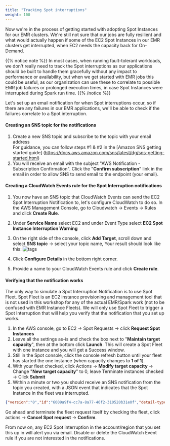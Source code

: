 ```yaml
---
title: "Tracking Spot interruptions"
weight: 100
---
```


Now we're in the process of getting started with adopting Spot Instances for our EMR clusters. We're still not sure that our jobs are fully resilient and what would actually happen if some of the EC2 Spot Instances in our EMR clusters get interrupted, when EC2 needs the capacity back for On-Demand.

{{% notice note %}}
In most cases, when running fault-tolerant workloads, we don't really need to track the Spot interruptions as our applications should be built to handle them gracefully without any impact to performance or availability, but when we get started with EMR jobs this could be useful, as our organization can use these to correlate to possible EMR job failures or prolonged execution times, in case Spot Instances were interrupted during Spark run time.
{{% /notice %}}


Let's set up an email notification for when Spot interruptions occur, so if there are any failures in our EMR applications, we'll be able to check if the failures correlate to a Spot interruption.

#### Creating an SNS topic for the notifications
1. Create a new SNS topic and subscribe to the topic with your email address\
For guidance, you can follow steps #1 & #2 in the [Amazon SNS getting started guide] (https://docs.aws.amazon.com/sns/latest/dg/sns-getting-started.html)
1. You will receive an email with the subject "AWS Notification - Subscription Confirmation". Click the "**Confirm subscription**" link in the email in order to allow SNS to send email to the endpoint (your email).

#### Creating a CloudWatch Events rule for the Spot Interruption notifications

1. You now have an SNS topic that CloudWatch Events can send the EC2 Spot Interruption Notification to, let's configure CloudWatch to do so. In the AWS Management Console, go to Cloudwatch -> Events -> Rules and click **Create Rule**.

1. Under **Service Name** select EC2 and under Event Type select **EC2 Spot Instance Interruption Warning**

1. On the right side of the console, click **Add Target**, scroll down and select **SNS topic** -> select your topic name, Your result should look like this: 
![tags](/images/running-emr-spark-apps-on-spot/cloudwatcheventsrule.png)
1. Click **Configure Details** in the  bottom right corner.
1. Provide a name to your CloudWatch Events rule and click **Create rule**.

#### Verifying that the notification works

The only way to simulate a Spot Interruption Notification is to use Spot Fleet. Spot Fleet is an EC2 instance provisioning and management tool that is not used in this workshop for any of the actual EMR/Spark work (not to be confused with EMR Instance Fleets). We will only use Spot Fleet to trigger a Spot Interruption that will help you verify that the notification that you set up works.

1. In the AWS console, go to EC2 -> Spot Requests -> click **Request Spot Instances**
1. Leave all the settings as-is and check the box next to "**Maintain target capacity**", then at the bottom click **Launch**. This will create a Spot Fleet with one instance and you will get a Success window.
1. Still in the Spot console, click the console refresh button until your fleet has started the one instance (when capacity changes to **1 of 1**). 
1. With your fleet checked, click Actions -> **Modify target capacity** -> Change "**New target capacity**" to 0, leave Terminate instances checked -> Click **Submit**
1. Within a minute or two you should receive an SNS notification from the topic you created, with a JSON event that indicates that the Spot Instance in the fleet was interrupted.

```json
{"version":"0","id":"6009a9f4-cc7a-8a77-46f2-310520b31e0f","detail-type":"EC2 Spot Instance Interruption Warning","source":"aws.ec2","account":"<account-id>","time":"2019-05-27T04:52:57Z","region":"eu-west-1","resources":["arn:aws:ec2:eu-west-1b:instance/i-0481ef86f172b68d7"],"detail":{"instance-id":"i-0481ef86f172b68d7","instance-action":"terminate"}}
```

Go ahead and terminate the fleet request itself by checking the fleet, click actions -> **Cancel Spot request** -> **Confirm**.

From now on, any EC2 Spot interruption in the account/region that you set this up in will alert you via email. Disable or delete the CloudWatch Event rule if you are not interested in the notifications.

